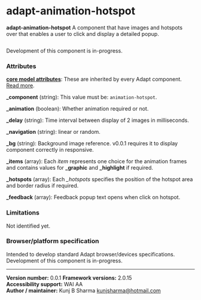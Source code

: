 # adapt-animation-hotspot  

**adapt-animation-hotspot** A component that have images and hotspots over that enables a user to click and display a detailed popup.

<img src="" alt="">

Development of this component is in-progress.

### Attributes

[**core model attributes**](https://github.com/adaptlearning/adapt_framework/wiki/Core-model-attributes): These are inherited by every Adapt component. [Read more](https://github.com/adaptlearning/adapt_framework/wiki/Core-model-attributes).

**_component** (string): This value must be: `animation-hotspot`.

**_animation** (boolean): Whether animation required or not.

**_delay** (string): Time interval between display of 2 images in milliseconds.

**_navigation** (string): linear or random.

**_bg** (string): Background image reference. v0.0.1 requires it to display component correctly in responsive.

**_items** (array): Each *item* represents one choice for the animation frames and contains values for **_graphic** and **_highlight** if required.

**_hotspots** (array): Each *_hotspots* specifies the position of the hotspot area and border radius if required.

**_feedback** (array): Feedback popup text opens when click on hotspot.

### Limitations

Not identified yet. 

### Browser/platform specification

Intended to develop standard Adapt browser/devices specifications. Development of this component is in-progress.

----------------------------
**Version number:**  0.0.1 
**Framework versions:** 2.0.15  
**Accessibility support:** WAI AA    
**Author / maintainer:** Kunj B Sharma <kunjsharma@hotmail.com>    
